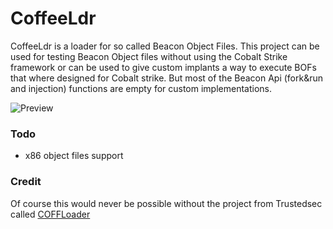 
# CoffeeLdr

CoffeeLdr is a loader for so called Beacon Object Files. 
This project can be used for testing Beacon Object files without using the Cobalt Strike framework or
can be used to give custom implants a way to execute BOFs that where designed for Cobalt strike.
But most of the Beacon Api (fork&run and injection) functions are empty for custom implementations.

![Preview](https://pbs.twimg.com/media/FX9OWy2WQAM4PDN?format=png&name=medium)

### Todo
 - x86 object files support

### Credit
Of course this would never be possible without the project from Trustedsec called [COFFLoader](https://github.com/trustedsec/COFFLoader)